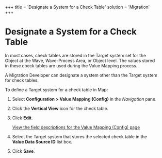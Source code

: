 +++
title = 'Designate a System for a Check Table'
solution = 'Migration'
+++

# Designate a System for a Check Table

In most cases, check tables are stored in the Target system set for the
Object at the Wave, Wave-Process Area, or Object level. The values
stored in these check tables are used during the Value Mapping process.

A Migration Developer can designate a system other than the Target
system for check tables.

To define a Target system for a check table in Map:

1.  Select <span style="font-weight: bold;">Configuration \> Value
    Mapping (Config)</span> in the
    <span style="font-style: italic;">Navigation</span> pane.

2.  Click the <span style="font-weight: bold;">Vertical View</span> icon
    for the check table.

3.  Click <span style="font-weight: bold;">Edit</span>.
    
    [View the field descriptions for the Value Mapping (Config)
    page](../Page_Desc/Value_Mapping_Config_H.htm)

4.  Select the Target system that stores the selected check table in the
    <span style="font-weight: bold;">Value Data Source ID</span> list
    box.

5.  Click <span style="font-weight: bold;">Save</span>.
